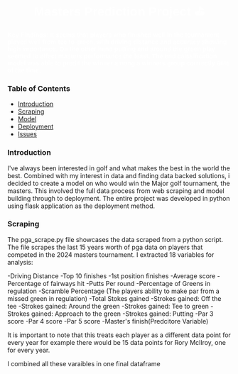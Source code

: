 <h1 align="center" style="color:#FFFFFF; font-family: 'Arial', sans-serif;">Masters Prediction Project ⛳</h1>

<p align="left" style="color:#FFFFFF; font-family: 'Verdana', sans-serif;">
  <b>Key Findings: It seems that players who finished well in the tournament played well from tee to green, with driving distance and accuracy showing high importance. On the other hand putting and around the green play seemed to effect masters performance the least. The end calssification model was able to predit the winner among a winners group corrrectly 86% of the time.  </b>
</p>

### Table of Contents
- [Introduction](#introduction)
- [Scraping](#scraping)
- [Model](#model)
- [Deployment](#deployment)
- [Issues](#issues)

### Introduction
I've always been interested in golf and what makes the best in the world the best. Combined with my interest in data and finding data backed solutions, i decided to create a model on who would win the Major golf tournament, the masters.  This involved the full data process from web scraping and model building through to deployment. The entire project was developed in python using flask application as the deployment method. 

### Scraping
The pga_scrape.py file showcases the data scraped from a python script. The file scrapes the last 15 years worth of pga data on players that competed in the 2024 masters tournament. I extracted 18 variables for analysis:

-Driving Distance
-Top 10 finishes
-1st position finishes
-Average score
-Percentage of fairways hit
-Putts Per round
-Percentage of Greens in regulation
-Scramble Percentage (The players ability to make par from a missed green in regulation)
-Total Stokes gained 
-Strokes gained: Off the tee
-Strokes gained: Around the green
-Strokes gained: Tee to green
-Strokes gained: Approach to the green
-Strokes gained: Putting
-Par 3 score
-Par 4 score
-Par 5 score
-Master's finish(Predcitore Variable)

It is important to note that this treats each player as a different data point for every year for example there would be 15 data points for Rory McIlroy, one for every year.

I combined all these varaibles in one final dataframe 

